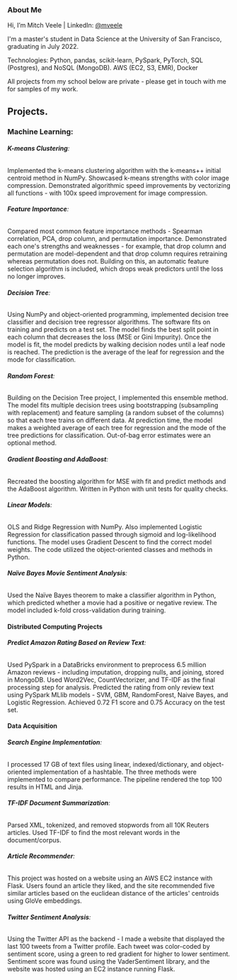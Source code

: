 ### About Me

Hi, I’m Mitch Veele | LinkedIn: [@mveele](https://www.linkedin.com/in/mitch-veele/)

I'm a master's student in Data Science at the University of San Francisco, graduating in July 2022.



Technologies: Python, pandas, scikit-learn, PySpark, PyTorch, SQL (Postgres), and NoSQL (MongoDB). AWS (EC2, S3, EMR), Docker

All projects from my school below are private - please get in touch with me for samples of my work.  



## Projects. 


### Machine Learning:


###### **K-means Clustering**:
Implemented the k-means clustering algorithm with the k-means++ initial centroid method in NumPy. Showcased k-means strengths with color image compression. Demonstrated algorithmic speed improvements by vectorizing all functions - with 100x speed improvement for image compression.


 
###### **Feature Importance**:
Compared most common feature importance methods - Spearman correlation, PCA, drop column, and permutation importance. Demonstrated each one's strengths and weaknesses - for example, that drop column and permutation are model-dependent and that drop column requires retraining whereas permutation does not. Building on this, an automatic feature selection algorithm is included, which drops weak predictors until the loss no longer improves.



###### **Decision Tree**:
Using NumPy and object-oriented programming, implemented decision tree classifier and decision tree regressor algorithms. The software fits on training and predicts on a test set. The model finds the best split point in each column that decreases the loss (MSE or Gini Impurity). Once the model is fit, the model predicts by walking decision nodes until a leaf node is reached. The prediction is the average of the leaf for regression and the mode for classification.



###### **Random Forest**:
Building on the Decision Tree project, I implemented this ensemble method. The model fits multiple decision trees using bootstrapping (subsampling with replacement) and feature sampling (a random subset of the columns) so that each tree trains on different data. At prediction time, the model makes a weighted average of each tree for regression and the mode of the tree predictions for classification. Out-of-bag error estimates were an optional method.



###### **Gradient Boosting and AdaBoost**:
Recreated the boosting algorithm for MSE with fit and predict methods and the AdaBoost algorithm. Written in Python with unit tests for quality checks.



###### **Linear Models**:
OLS and Ridge Regression with NumPy. Also implemented Logistic Regression for classification passed through sigmoid and log-likelihood functions. The model uses Gradient Descent to find the correct model weights. The code utilized the object-oriented classes and methods in Python.



###### **Naïve Bayes Movie Sentiment Analysis**:
Used the Naïve Bayes theorem to make a classifier algorithm in Python, which predicted whether a movie had a positive or negative review. The model included k-fold cross-validation during training.




#### Distributed Computing Projects


###### **Predict Amazon Rating Based on Review Text**:
Used PySpark in a DataBricks environment to preprocess 6.5 million Amazon reviews - including imputation, dropping nulls, and joining, stored in MongoDB. Used Word2Vec, CountVectorizer, and TF-IDF as the final processing step for analysis. Predicted the rating from only review text using PySpark MLlib models - SVM, GBM, RandomForest, Naive Bayes, and Logistic Regression. Achieved 0.72 F1 score and 0.75 Accuracy on the test set.




#### Data Acquisition



###### **Search Engine Implementation**:
I processed 17 GB of text files using linear, indexed/dictionary, and object-oriented implementation of a hashtable. The three methods were implemented to compare performance. The pipeline rendered the top 100 results in HTML and Jinja.



###### **TF-IDF Document Summarization**:
Parsed XML, tokenized, and removed stopwords from all 10K Reuters articles. Used TF-IDF to find the most relevant words in the document/corpus.



###### **Article Recommender**:
This project was hosted on a website using an AWS EC2 instance with Flask. Users found an article they liked, and the site recommended five similar articles based on the euclidean distance of the articles' centroids using GloVe embeddings.



###### **Twitter Sentiment Analysis**:
Using the Twitter API as the backend - I made a website that displayed the last 100 tweets from a Twitter profile. Each tweet was color-coded by sentiment score, using a green to red gradient for higher to lower sentiment. Sentiment score was found using the VaderSentiment library, and the website was hosted using an EC2 instance running Flask. 
